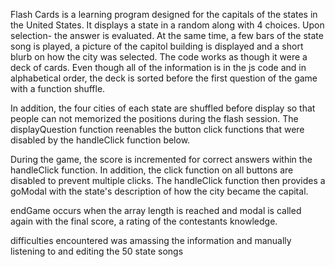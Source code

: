 Flash Cards is a learning program designed for the capitals of the states in the United States.
It displays a state in a random along with 4 choices.
Upon selection- the answer is evaluated. At the same time, a few bars of the state song is played, a picture of the capitol building is displayed and a short blurb on how the city was selected.
The code works as though it were a deck of cards. Even though all of the information is in the js code and in alphabetical order, the deck is sorted before the first question of the game with a function shuffle.

In addition, the four cities of each state are shuffled before display so that people can not memorized the positions during the flash session.
The displayQuestion function reenables the button click functions that were disabled by the handleClick function below. 

During the game, the score is incremented for correct answers within the handleClick function. In addition, the click function on all buttons are disabled to prevent multiple clicks. The handleClick function then provides a goModal with the state's description of how the city became the capital.

endGame occurs when the array length is reached and modal is called again with the final score, a rating of the contestants knowledge.



difficulties encountered was amassing the information and manually listening to and editing the 50 state songs 
